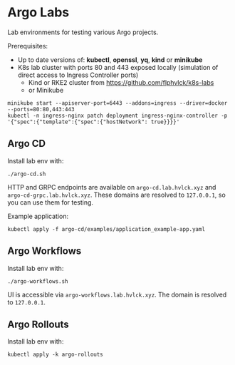 # Argo Labs
Lab environments for testing various Argo projects.

Prerequisites:
  * Up to date versions of: **kubectl**, **openssl**, **yq**, **kind** or **minikube**
  * K8s lab cluster with ports 80 and 443 exposed locally (simulation of direct access to Ingress Controller ports)
    * Kind or RKE2 cluster from https://github.com/flphvlck/k8s-labs
    * or Minikube

```
minikube start --apiserver-port=6443 --addons=ingress --driver=docker --ports=80:80,443:443
kubectl -n ingress-nginx patch deployment ingress-nginx-controller -p '{"spec":{"template":{"spec":{"hostNetwork": true}}}}'
```

## Argo CD
Install lab env with:
```
./argo-cd.sh
```

HTTP and GRPC endpoints are available on `argo-cd.lab.hvlck.xyz` and `argo-cd-grpc.lab.hvlck.xyz`. These domains are resolved to `127.0.0.1`, so you can use them for testing.

Example application:
```
kubectl apply -f argo-cd/examples/application_example-app.yaml
```

## Argo Workflows
Install lab env with:
```
./argo-workflows.sh
```

UI is accessible via `argo-workflows.lab.hvlck.xyz`. The domain is resolved to `127.0.0.1`.

## Argo Rollouts
Install lab env with:
```
kubectl apply -k argo-rollouts
```
